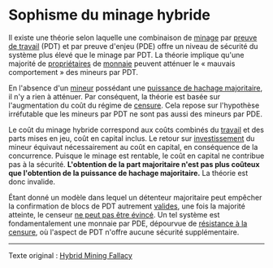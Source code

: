 Sophisme du minage hybride
==========================

Il existe une théorie selon laquelle une combinaison de [minage](ch101-glossary.md#mine) par [preuve de travail](ch101-glossary.md#preuve-de-travail) (PDT) et par preuve d'enjeu (PDE) offre un niveau de sécurité du système plus élevé que le minage par PDT. La théorie implique qu'une majorité de [propriétaires](ch101-glossary.md#propriétaire) de [monnaie](ch101-glossary.md#monnaie) peuvent atténuer le « mauvais comportement » des mineurs par PDT.

En l'absence d'un [mineur](ch101-glossary.md#mineur) possédant une [puissance de hachage majoritaire](ch101-glossary.md#puissance-de-hachage-majoritaire), il n'y a rien à atténuer. Par conséquent, la théorie est basée sur l'augmentation du coût du régime de [censure](ch101-glossary.md#censure). Cela repose sur l'hypothèse irréfutable que les mineurs par PDT ne sont pas aussi des mineurs par PDE.

Le coût du minage hybride correspond aux coûts combinés du [travail](ch101-glossary.md#travail) et des parts mises en jeu, coût en capital inclus. Le retour sur [investissement](ch101-glossary.md#prêter) du mineur équivaut nécessairement au coût en capital, en conséquence de la concurrence. Puisque le minage est rentable, le coût en capital ne contribue pas à la sécurité. **L'obtention de la part majoritaire n'est pas plus coûteux que l'obtention de la puissance de hachage majoritaire.** La théorie est donc invalide.

Étant donné un modèle dans lequel un détenteur majoritaire peut empêcher la confirmation de blocs de PDT autrement [valides](ch101-glossary.md#validité), une fois la majorité atteinte, le censeur [ne peut pas être évincé](ch072-proof-of-stake-fallacy.md). Un tel système est fondamentalement une monnaie par PDE, dépourvue de [résistance à la censure](ch028-censorship-resistance-property.md), où l'aspect de PDT n'offre aucune sécurité supplémentaire.

---

Texte original : [Hybrid Mining Fallacy](https://github.com/libbitcoin/libbitcoin-system/wiki/Hybrid-Mining-Fallacy)